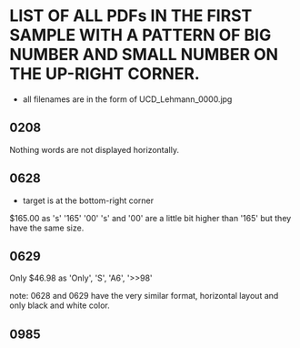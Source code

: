# LIST OF ALL PDFs IN THE FIRST SAMPLE WITH A PATTERN OF BIG NUMBER AND SMALL NUMBER ON THE UP-RIGHT CORNER. 
* all filenames are in the form of UCD_Lehmann_0000.jpg

## 0208
Nothing
words are not displayed horizontally.

## 0628
* target is at the bottom-right corner

$165.00 as 's' '165' '00'
's' and '00' are a little bit higher than '165' but they have the same size.

## 0629
Only $46.98 as 'Only', 'S', 'A6', '>>98'

note: 0628 and 0629 have the very similar format, horizontal layout and only black and white color.

## 0985

